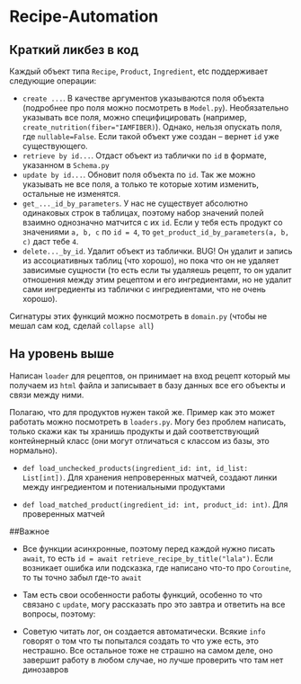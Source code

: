 # Recipe-Automation


## Краткий ликбез в код
Каждый объект типа `Recipe`, `Product`, `Ingredient`, etc поддерживает следующие операции:
 * `create ...`. В качестве аргументов указываются поля объекта (подробнее про поля можно посмотреть в `Model.py`). Необязательно указывать все поля, можно специфицировать (например, `create_nutrition(fiber="IAMFIBER)`). Однако, нельзя опускать поля, где `nullable=False`. Если такой объект уже создан – вернет `id` уже существующего.  
 * `retrieve by id...`. Отдаст объект из таблички по `id` в формате, указанном в `Schema.py` 
 * `update by id...`. Обновит поля объекта по `id`. Так же можно указывать не все поля, а только те которые хотим изменить, остальные не изменятся. 
 * `get_..._id_by_parameters`. У нас не существует абсолютно одинаковых строк в таблицах, поэтому набор значений полей взаимно однозначно матчится с их `id`. Если у тебя есть продукт со значениями `a, b, c` по `id = 4`, то `get_product_id_by_parameters(a, b, c)` даст тебе `4`.
 * `delete..._by_id`. Удалит объект из таблички. BUG! Он удалит и запись из ассоциативных таблиц (что хорошо), но пока что он не удаляет зависимые сущности (то есть если ты удаляешь рецепт, то он удалит отношения между этим рецептом и его ингредиентами, но не удалит сами ингредиенты из таблички с ингредиентами, что не очень хорошо).
 
Сигнатуры этих функций можно посмотреть в `domain.py` (чтобы не мешал сам код, сделай `collapse all`)

## На уровень выше
Написан `loader` для рецептов, он принимает на вход рецепт который мы получаем из `html` файла и записывает в базу данных все его объекты и связи между ними.

Полагаю, что для продуктов нужен такой же. Пример как это может работать можно посмотреть в `loaders.py`. Могу без проблем написать, только скажи как ты хранишь продукты и дай соответствующий контейнерный класс (они могут отличаться с классом из базы, это нормально).

* `def load_unchecked_products(ingredient_id: int, id_list: List[int])`. Для хранения непроверенных матчей, создают линки между ингредиентом и потениальными продуктами

* `def load_matched_product(ingredient_id: int, product_id: int)`. Для проверенных матчей


##Важное

* Все функции асинхронные, поэтому перед каждой нужно писать `await`, то есть `id = await retrieve_recipe_by_title("lala")`. Если возникает ошибка или подсказка, где написано что-то про `Coroutine`, то ты точно забыл где-то `await`

* Там есть свои особенности работы функций, особенно то что связано с `update`, могу рассказать про это завтра и ответить на все вопросы, поэтому:

* Советую читать лог, он создается автоматически. Всякие `info` говорят о том что ты попытался создать то что уже есть, это нестрашно. Все остальное тоже не страшно на самом деле, оно завершит работу в любом случае, но лучше проверить что там нет динозавров

